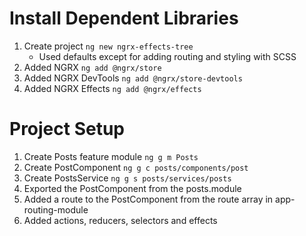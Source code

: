 # Install Dependent Libraries

1. Create project `ng new ngrx-effects-tree`
   - Used defaults except for adding routing and styling with SCSS 
1. Added NGRX `ng add @ngrx/store`
1. Added NGRX DevTools `ng add @ngrx/store-devtools`
1. Added NGRX Effects `ng add @ngrx/effects`

# Project Setup

1. Create Posts feature module `ng g m Posts`
1. Create PostComponent `ng g c posts/components/post`
1. Create PostsService `ng g s posts/services/posts`
1. Exported the PostComponent from the posts.module
1. Added a route to the PostComponent from the route array in app-routing-module
1. Added actions, reducers, selectors and effects

